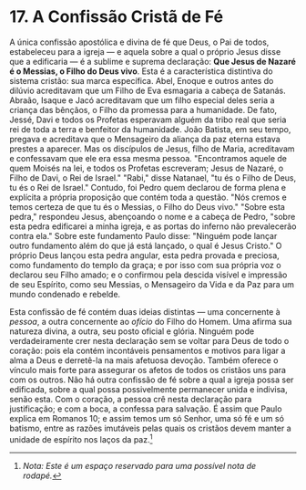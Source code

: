 # 17. A Confissão Cristã de Fé

A única confissão apostólica e divina de fé que Deus, o Pai de todos, estabeleceu para a igreja — e aquela sobre a qual o próprio Jesus disse que a edificaria — é a sublime e suprema declaração: **Que Jesus de Nazaré é o Messias, o Filho do Deus vivo**. Esta é a característica distintiva do sistema cristão: sua marca específica. Abel, Enoque e outros antes do dilúvio acreditavam que um Filho de Eva esmagaria a cabeça de Satanás. Abraão, Isaque e Jacó acreditavam que um filho especial deles seria a criança das bênçãos, o Filho da promessa para a humanidade. De fato, Jessé, Davi e todos os Profetas esperavam alguém da tribo real que seria rei de toda a terra e benfeitor da humanidade. João Batista, em seu tempo, pregava e acreditava que o Mensageiro da aliança da paz eterna estava prestes a aparecer. Mas os discípulos de Jesus, filho de Maria, acreditavam e confessavam que ele era essa mesma pessoa. "Encontramos aquele de quem Moisés na lei, e todos os Profetas escreveram; Jesus de Nazaré, o Filho de Davi, o Rei de Israel." "Rabi," disse Natanael, "tu és o Filho de Deus, tu és o Rei de Israel." Contudo, foi Pedro quem declarou de forma plena e explícita a própria proposição que contém toda a questão. "Nós cremos e temos certeza de que tu és o Messias, o Filho do Deus vivo." "Sobre esta pedra," respondeu Jesus, abençoando o nome e a cabeça de Pedro, "sobre esta pedra edificarei a minha igreja, e as portas do inferno não prevalecerão contra ela." Sobre este fundamento Paulo disse: "Ninguém pode lançar outro fundamento além do que já está lançado, o qual é Jesus Cristo." O próprio Deus lançou esta pedra angular, esta pedra provada e preciosa, como fundamento do templo da graça; e por isso com sua própria voz o declarou seu Filho amado; e o confirmou pela descida visível e impressão de seu Espírito, como seu Messias, o Mensageiro da Vida e da Paz para um mundo condenado e rebelde.

Esta confissão de fé contém duas ideias distintas — uma concernente à *pessoa*, a outra concernente ao *ofício* do Filho do Homem. Uma afirma sua natureza divina, a outra, seu posto oficial e glória. Ninguém pode verdadeiramente crer nesta declaração sem se voltar para Deus de todo o coração: pois ela contém incontáveis pensamentos e motivos para ligar a alma a Deus e derretê-la na mais afetuosa devoção. Também oferece o vínculo mais forte para assegurar os afetos de todos os cristãos uns para com os outros. Não há outra confissão de fé sobre a qual a igreja possa ser edificada, sobre a qual possa possivelmente permanecer unida e indivisa, senão esta. Com o coração, a pessoa crê nesta declaração para justificação; e com a boca, a confessa para salvação. É assim que Paulo explica em Romanos 10; e assim temos um só Senhor, uma só fé e um só batismo, entre as razões imutáveis pelas quais os cristãos devem manter a unidade de espírito nos laços da paz.[^2]

[^2]:  *Nota: Este é um espaço reservado para uma possível nota de rodapé.*
